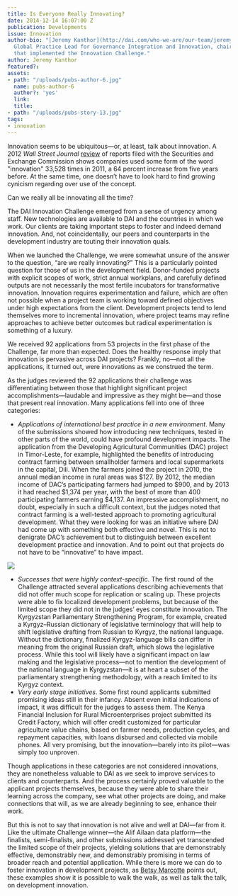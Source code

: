 ```yaml
---
title: Is Everyone Really Innovating?
date: 2014-12-14 16:07:00 Z
publication: Developments
issue: Innovation
author-bio: "[Jeremy Kanthor](http://dai.com/who-we-are/our-team/jeremy-kanthor),
  Global Practice Lead for Governance Integration and Innovation, chaired the committee
  that implemented the Innovation Challenge."
author: Jeremy Kanthor
featured?: 
assets:
- path: "/uploads/pubs-author-6.jpg"
  name: pubs-author-6
  author?: 'yes'
  link: 
  title: 
- path: "/uploads/pubs-story-13.jpg"
tags:
- innovation
---
```


Innovation seems to be ubiquitous—or, at least, talk about innovation. A 2012 *Wall Street Journal* [review](http://www.wsj.com/news/articles/SB10001424052702304791704577418250902309914?mg=reno64-wsj) of reports filed with the Securities and Exchange Commission shows companies used some form of the word "innovation" 33,528 times in 2011, a 64 percent increase from five years before. At the same time, one doesn’t have to look hard to find growing cynicism regarding over use of the concept.




Can we really all be innovating all the time?

The DAI Innovation Challenge emerged from a sense of urgency among staff. New technologies are available to DAI and the countries in which we work. Our clients are taking important steps to foster and indeed demand innovation. And, not coincidentally, our peers and counterparts in the development industry are touting their innovation quals.

When we launched the Challenge, we were somewhat unsure of the answer to the question, “are we really innovating?” This is a particularly pointed question for those of us in the development field. Donor-funded projects with explicit scopes of work, strict annual workplans, and carefully defined outputs are not necessarily the most fertile incubators for transformative innovation. Innovation requires experimentation and failure, which are often not possible when a project team is working toward defined objectives under high expectations from the client. Development projects tend to lend themselves more to incremental innovation, where project teams may refine approaches to achieve better outcomes but radical experimentation is something of a luxury. 

We received 92 applications from 53 projects in the first phase of the Challenge, far more than expected. Does the healthy response imply that innovation is pervasive across DAI projects? Frankly, no—not all the applications, it turned out, were innovations as we construed the term. 

As the judges reviewed the 92 applications their challenge was differentiating between those that highlight significant project accomplishments—laudable and impressive as they might be—and those that present real innovation. Many applications fell into one of three categories:

* *Applications of international best practice in a new environment*. Many of the submissions showed how introducing new techniques, tested in other parts of the world, could have profound development impacts. The application from the Developing Agricultural Communities (DAC) project in Timor-Leste, for example, highlighted the benefits of introducing contract farming between smallholder farmers and local supermarkets in the capital, Dili. When the farmers joined the project in 2010, the annual median income in rural areas was $127. By 2012, the median income of DAC’s participating farmers had jumped to $900, and by 2013 it had reached $1,374 per year, with the best of more than 400 participating farmers earning $4,137. An impressive accomplishment, no doubt, especially in such a difficult context, but the judges noted that contract farming is a well-tested approach to promoting agricultural development. What they were looking for was an initiative where DAI had come up with something both effective and novel. This is not to denigrate DAC’s achievement but to distinguish between excellent development practice and innovation. And to point out that projects do not have to be “innovative” to have impact.

<a href="/uploads/pubs-story-13.jpg" target="_blank"><img src="/uploads/pubs-story-13.jpg" /></a>

* *Successes that were highly context-specific*. The first round of the Challenge attracted several applications describing achievements that did not offer much scope for replication or scaling up. These projects were able to fix localized development problems, but because of the limited scope they did not in the judges’ eyes constitute innovation. The Kyrgyzstan Parliamentary Strengthening Program, for example, created a Kyrgyz–Russian dictionary of legislative terminology that will help to shift legislative drafting from Russian to Kyrgyz, the national language. Without the dictionary, finalized Kyrgyz-language bills can differ in meaning from the original Russian draft, which slows the legislative process. While this tool will likely have a significant impact on law making and the legislative process—not to mention the development of the national language in Kyrgyzstan—it is at heart a subset of the  parliamentary strengthening methodology, with a reach limited to its Kyrgyz context.
* *Very early stage initiatives*. Some first round applicants submitted promising ideas still in their infancy. Absent even initial indications of impact, it was difficult for the judges to assess them. The Kenya Financial Inclusion for Rural Microenterprises project submitted its Credit Factory, which will offer credit customized for particular agriculture value chains, based on farmer needs, production cycles, and repayment capacities, with loans disbursed and collected via mobile phones. All very promising, but the innovation—barely into its pilot—was simply too unproven.

Though applications in these categories are not considered innovations, they are nonetheless valuable to DAI as we seek to improve services to clients and counterparts. And the process certainly proved valuable to the applicant projects themselves, because they were able to share their learning across the company, see what other projects are doing, and make connections that will, as we are already beginning to see, enhance their work.

But this is not to say that innovation is not alive and well at DAI—far from it. Like the ultimate Challenge winner—the Alif Ailaan data platform—the finalists, semi-finalists, and other submissions addressed yet transcended the limited scope of their projects, yielding solutions that are demonstrably effective, demonstrably new, and demonstrably promising in terms of broader reach and potential application. While there is more we can do to foster innovation in development projects, as [Betsy Marcotte](/articles/dais-2014-innovation-challenge-lessons-and-legacy) points out, these examples show it is possible to walk the walk, as well as talk the talk, on development innovation.
